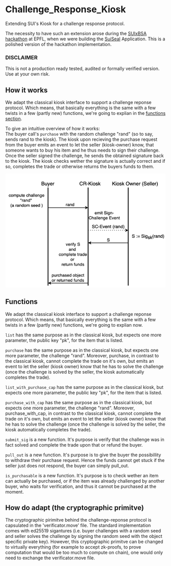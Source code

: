 # Challenge_Response_Kiosk

Extending SUI's Kiosk for a challenge response protocol.

The necessity to have such an extension arose during the [SUIxBSA hackathon](https://sui-bsa-hackathon.devfolio.co/projects) at EPFL, when we were building the [SuiSeal](https://github.com/TUM-Blockchain-Club/SuiSeal) Application. 
This is a polished version of the hackathon implementation.

### DISCLAIMER
This is not a production ready tested, audited or formally verified version. Use at your own risk. 

## How it works
We adapt the classical kiosk interface to support a challenge reponse protocol. Which means, that basically everything is the same with a few twists in a few (partly new) functions, we're going to explian in the [functions section](#functions).

To give an intuitive overview of how it works:\
The buyer call's `purchase` with the random challenge "rand" (so to say, sends rand to the kiosk). The kiosk upon recieving the purchase request from the buyer emits an event to let the seller (kiosk-owner) know, that someone wants to buy his item and he thus needs to sign their challenge. Once the seller signed the challenge, he sends the obtained signature back to the kiosk. The kiosk checks wether the signature is actually correct and if so, completes the trade or otherwise returns the buyers funds to them. 

![Challenge Response Protocol img](CR_Kiosk_protocol.png)


## Functions

We adapt the classical kiosk interface to support a challenge reponse protocol. Which means, that basically everything is the same with a few twists in a few (partly new) functions, we're going to explian  now.

`list` has the same purpose as in the classical kiosk, but expects one more parameter, the public key "pk", for the item that is listed.  

`purchase` has the same purpose as in the classical kiosk, but expects one more parameter, the challenge "rand".  Moreover, purchase, in contrast to the classical kiosk, cannot complete the trade on it's own, but emits an event to let the seller (kiosk owner) know that he has to solve the challenge (once the challenge is solved by the seller, the kiosk automatically completes the trade).

`list_with_purchase_cap` has the same purpose as in the classical kiosk, but expects one more parameter, the public key "pk", for the item that is listed.  

`purchase_with_cap` has the same purpose as in the classical kiosk, but expects one more parameter, the challenge "rand".  Moreover, purchase_with_cap, in contrast to the classical kiosk, cannot complete the trade on it's own, but emits an event to let the seller (kiosk owner) know that he has to solve the challenge (once the challenge is solved by the seller, the kiosk automatically completes the trade).

`submit_sig` is a new function. It's purpose is verify that the challenge was in fact solved and complete the trade upon that or refund the buyer.

`pull_out` is a new function. It's purpose is to give the buyer the possibillity to withdraw their purchase request. 
Hence the funds cannot get stuck if the seller just does not respond, the buyer can simply pull_out.

`is_purchasable` is a new function. It's purpose is to check wether an item can actually be purchased, or if the item was already challenged by another buyer, who waits for verification, and thus it cannot be purchased at the moment.

## How do adapt (the cryptographic primitve)

The cryptographic pirimitve behind the challenge-reponse protocol is capsulated in the 'verificator.move' file. The standard implementation comes with ed25519 sigantures (i.e. buyer challenges with a random seed and seller solves the challenge by signing the random seed with the object specific private key). However, this cryptographic primitve can be changed to virtually everything (for example to accept zk-proofs, to prove computation that would be too much to compute on chain), one would only need to exchange the verificator.move file. 
